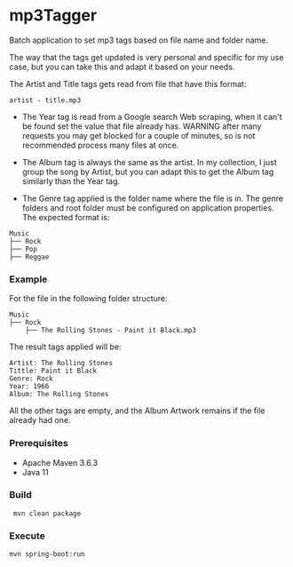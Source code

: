 # mp3Tagger

Batch application to set mp3 tags based on file name and folder name. 

The way that the tags get updated is very personal and specific for my use case, but you can take this and adapt it based on your needs.

The Artist and Title tags gets read from file that have this format: 
```
artist - title.mp3 
```

* The Year tag is read from a Google search Web scraping, when it can't be found set the value that file already has.
WARNING after many requests you may get blocked  for a couple of minutes, so is not recommended process many files at once.


* The Album tag is always the same as the artist. In my collection, I just group the song by Artist, but you can adapt this to get the Album tag similarly than the Year tag.



* The Genre tag applied is the folder name where the file is in. The genre folders and root folder must be configured on application properties. The expected format is:
```
Music 
├── Rock
├── Pop
├── Reggae
```

### Example
For the file in the following folder structure:
```
Music 
├── Rock
    ├── The Rolling Stones - Paint it Black.mp3
```
The result tags applied will be:
```
Artist: The Rolling Stones
Tittle: Paint it Black
Genre: Rock
Year: 1966
Album: The Rolling Stones
```
All the other tags are empty, and the Album Artwork remains if the file already had one.

### Prerequisites
* Apache Maven 3.6.3
* Java 11

### Build
```
 mvn clean package
```

### Execute
```
mvn spring-boot:run
```